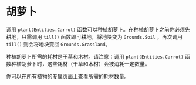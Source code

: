 # 胡萝卜
调用 `plant(Entities.Carrot)` 函数可以种植胡萝卜。在种植胡萝卜之前你必须先耕地，只需调用 `till()` 函数即可耕地，将地块变为 `Grounds.Soil` 。再次调用 `till()` 则会将地块变回 `Grounds.Grassland`。


种植胡萝卜所需的耗材是干草和木材。请注意：调用 `plant(Entities.Carrot)` 函数种植胡萝卜时，这些耗材（干草和木材）会被消耗一定数量。

你可以在所有植物的[专属页面](objects/carrot)上查看所需的耗材数量。